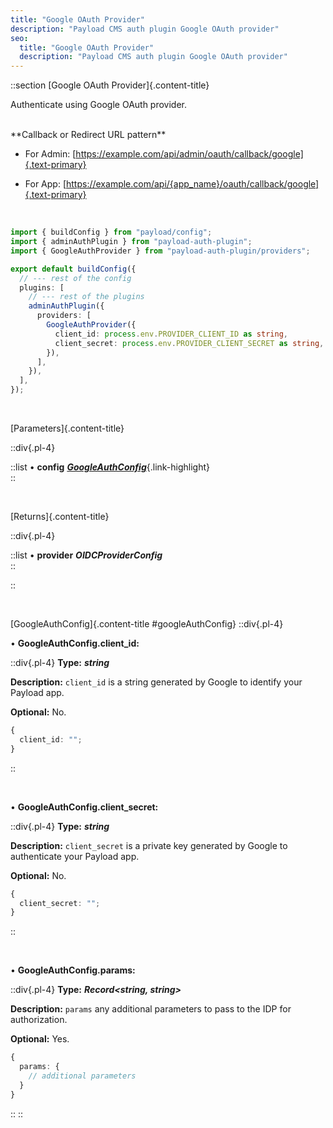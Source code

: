 ```yaml
---
title: "Google OAuth Provider"
description: "Payload CMS auth plugin Google OAuth provider"
seo:
  title: "Google OAuth Provider"
  description: "Payload CMS auth plugin Google OAuth provider"
---
```


::section
[Google OAuth Provider]{.content-title}

Authenticate using Google OAuth provider.

<br/>
**Callback or Redirect URL pattern**

- For Admin: [https://example.com/api/admin/oauth/callback/google]{.text-primary}

- For App: [https://example.com/api/{app_name}/oauth/callback/google]{.text-primary}

<br/>

```ts [src/payload.config.ts] {3, 11-14}
import { buildConfig } from "payload/config";
import { adminAuthPlugin } from "payload-auth-plugin";
import { GoogleAuthProvider } from "payload-auth-plugin/providers";

export default buildConfig({
  // --- rest of the config
  plugins: [
    // --- rest of the plugins
    adminAuthPlugin({
      providers: [
        GoogleAuthProvider({
          client_id: process.env.PROVIDER_CLIENT_ID as string,
          client_secret: process.env.PROVIDER_CLIENT_SECRET as string,
        }),
      ],
    }),
  ],
});
```

<br/>

[Parameters]{.content-title}

::div{.pl-4}

::list
• **config** [**_GoogleAuthConfig_**](#googleAuthConfig){.link-highlight}
<br/>
::

<br/>

[Returns]{.content-title}

::div{.pl-4}

::list
• **provider** **_OIDCProviderConfig_**
<br/>
::

::

<br/>

[GoogleAuthConfig]{.content-title #googleAuthConfig}
::div{.pl-4}

• **GoogleAuthConfig.client_id:**

::div{.pl-4}
**Type:** **_string_**

**Description:** `client_id` is a string generated by Google to identify your Payload app.

**Optional:** No.

```ts
{
  client_id: "";
}
```

::

<br/>

• **GoogleAuthConfig.client_secret:**

::div{.pl-4}
**Type:** **_string_**

**Description:** `client_secret` is a private key generated by Google to authenticate your Payload app.

**Optional:** No.

```ts
{
  client_secret: "";
}
```

::

<br/>

• **GoogleAuthConfig.params:**

::div{.pl-4}
**Type:** **_Record<string, string>_**

**Description:** `params` any additional parameters to pass to the IDP for authorization.

**Optional:** Yes.

```ts
{
  params: {
    // additional parameters
  }
}
```

::
::
